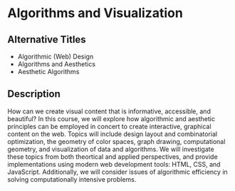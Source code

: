# Algorithms and Visualization

## Alternative Titles

- Algorithmic (Web) Design
- Algorithms and Aesthetics
- Aesthetic Algorithms

## Description

How can we create visual content that is informative, accessible, and beautiful? In this course, we will explore how algorithmic and aesthetic principles can be employed in concert to create interactive, graphical content on the web. Topics will include design layout and combinatorial optimization, the geometry of color spaces, graph drawing, computational geometry, and visualization of data and algorithms. We will investigate these topics from both theortical and applied perspectives, and provide implementations using modern web development tools: HTML, CSS, and JavaScript. Additionally, we will consider issues of algorithmic efficiency in solving computationally intensive problems.


